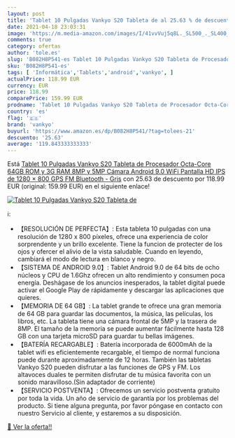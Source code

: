 ```yaml
---
layout: post
title: 'Tablet 10 Pulgadas Vankyo S20 Tableta de al 25.63 % de descuento'
date: 2021-04-18 23:03:31
image: 'https://m.media-amazon.com/images/I/41vvVuj5q8L._SL500_._SL400_.jpg'
comments: true
category: ofertas
author: 'tole.es'
slug: 'B082H8P541-es Tablet 10 Pulgadas Vankyo S20 Tableta de Procesador Octa-...'
sku: 'B082H8P541-es'
tags: [ 'Informática','Tablets','android','vankyo', ]
actualPrice: 118.99 EUR
currency: EUR
price: 118.99
comparePrice: 159.99 EUR
prodname: 'Tablet 10 Pulgadas Vankyo S20 Tableta de Procesador Octa-Core  64GB ROM y 3G RAM  8MP y 5MP Cámara  Android 9.0  WiFi  Pantalla HD IPS de 1280 × 800  GPS  FM  Bluetooth - Gris'
country: 'es'
flag: '🇪🇸'
brand: 'vankyo'
buyurl: 'https://www.amazon.es/dp/B082H8P541/?tag=tolees-21'
descuento: '25.63'
average: '119.843333333333'
---
```


Está [Tablet 10 Pulgadas Vankyo S20 Tableta de Procesador Octa-Core  64GB ROM y 3G RAM  8MP y 5MP Cámara  Android 9.0  WiFi  Pantalla HD IPS de 1280 × 800  GPS  FM  Bluetooth - Gris](https://www.amazon.es/dp/B082H8P541/?tag=tolees-21) con 25.63 de descuento por 118.99 EUR (original: 159.99 EUR) en el siguiente enlace!

[![Tablet 10 Pulgadas Vankyo S20 Tableta de](https://m.media-amazon.com/images/I/41vvVuj5q8L._SL500_._SL400_.jpg)](https://www.amazon.es/dp/B082H8P541/?tag=tolees-21)

ℹ️:

- 【RESOLUCIÓN DE PERFECTA】: Esta tableta 10 pulgadas con una resolución de 1280 x 800 píxeles, ofrece una experiencia de color sorprendente y un brillo excelente. Tiene la funcion de protecter de los ojos y ofercer el alivio de la vista saludable. Cuando en leyendo, cambiará el modo de lectura en blanco y negro.
- 【SISTEMA DE ANDROID 9.0】: Tablet Android 9.0 de 64 bits de ocho núcleos y CPU de 1.6Ghz ofrecen un alto rendimiento y consumen poca energía. Deshágase de los anuncios inesperados, la tablet digital puede activar el Google Play de rápidamente y descargar las aplicaciones que quieres.
- 【MEMORIA DE 64 GB】: La tablet grande te ofrece una gran memoria de 64 GB para guardar las documentos, la música, las películas, los libros, etc. La tableta tiene una cámara frontal de 5MP y la trasera de 8MP. El tamaño de la memoria se puede aumentar fácilmente hasta 128 GB con una tarjeta microSD para guardar tu bellas imágenes.
- 【BATERÍA RECARGABLE】: Batería incorporada de 6000mAh de la tablet wifi es eficientemente recargable, el tiempo de normal funciona puede durante aproximadamente de 12 horas. También las tabletas Vankyo S20 pueden disfrutar a las funciones de GPS y FM. Los altavoces duales te permiten disfrutar de tu música favorita con un sonido maravilloso.(Sin adaptador de corriente)
- 【SERVICIO POSTVENTA】: Ofrecemos un servicio postventa gratuito por toda la vida. Un año de servicio de garantía por los problemas del producto. Si tiene alguna pregunta, por favor póngase en contacto con nuestro Servicio al cliente, y estaremos a su disposición.

[🛒 Ver la oferta!!](https://www.amazon.es/dp/B082H8P541/?tag=tolees-21)
